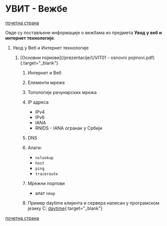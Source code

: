 # УВИТ - Вежбе

[почетна страна](../README.md)

Овде су постављене информације о вежбама из предмета **Увод у веб и интернет технологије**.

1. Увод у Веб и Интернет технологије

     1. [Основни појмови](/prezentacije/UVIT01 - osnovni pojmovi.pdf){:target="_blank"}

        1. Интернет и Веб 
        
        1. Елементи мреже
        
        1. Топологије рачунарских мрежа
        
        1. IP адреса

            * IPv4
            * IPv6
            * IANA
            * RNIDS - IANA огранак у Србији
        
        1. DNS
        
        1. Алати: 
            * `nslookup`
            * `host`
            * `ping` 
            * `traceroute`
        
        1. Мрежни портови  
            * алат `nmap`
            
        1. Пример daytime клијента и сервера написан у програмском језику C: [daytime](/daytime.zip){:target="_blank"}

[почетна страна](../README.md)
